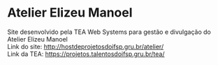 # Atelier Elizeu Manoel
Site desenvolvido pela TEA Web Systems para gestão e divulgação do Atelier Elizeu Manoel
<br>
Link do site: http://hostdeprojetosdoifsp.gru.br/atelier/
<br>
Link da TEA: https://projetos.talentosdoifsp.gru.br/tea/

